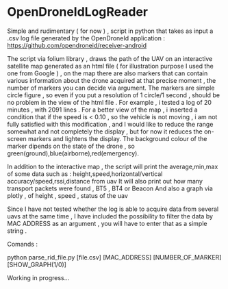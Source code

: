 # OpenDroneIdLogReader

Simple and rudimentary ( for now ) , script in python that takes as input a .csv log file generated by the OpenDroneId application : 
https://github.com/opendroneid/receiver-android

The script via folium library , draws the path of the UAV on an interactive satellite map generated as an html file ( for illustration purpose I used the one from Google ) , 
on the map there are also markers that can contain various information about the drone acquired at that precise moment , the number of markers you can decide via argument. The markers are simple circle figure , so even if you put a resolution of 1 circle/1 second , should be no problem in the view of the html file . 
For example , i tested a log of 20 minutes , with 2091 lines . For a better view of the map , i inserted a condition that if the speed is < 0.10 , so the vehicle is not moving , i am not fully satisfied with this modification , and I would like to reduce the range somewhat and not completely the display , but for now it reduces the on-screen markers and lightens the display. The background colour of the marker dipends on the state of the drone , so green(ground),blue(airborne),red(emergency).

In addition to the interactive map , the script will print the average,min,max of some data such as : height,speed,horizontal/vertical accuracy/speed,rssi,distance from uav
It will also print out how many transport packets were found , BT5 , BT4 or Beacon
And also a graph via plotly , of height , speed , status of the uav

Since I have not tested whether the log is able to acquire data from several uavs at the same time , I have included the possibility to filter the data by MAC ADDRESS as an argument , you will have to enter that as a  simple string .

Comands :

python parse_rid_file.py [file.csv] [MAC_ADDRESS] [NUMBER_OF_MARKER] [SHOW_GRAPH(1/0)]

Working in progress...

